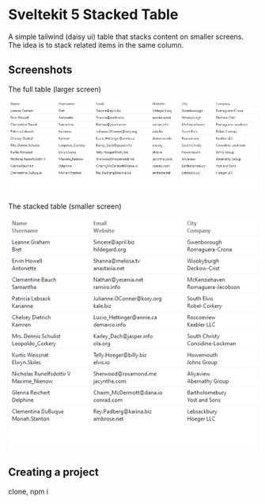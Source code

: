 
# Sveltekit 5 Stacked Table

A simple tailwind (daisy ui) table that stacks content on smaller screens.  
The idea is to stack related items in the same column.


## Screenshots

The full table (larger screen)

![large](static/large.png)

The stacked table (smaller screen)

![small](static/small.png)


## Creating a project

clone, npm i
